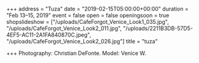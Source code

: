 +++
address = "Tuza"
date = "2019-02-15T05:00:00+00:00"
duration = "Feb 13–15, 2019"
event = false
open = false
openingsoon = true
shopslideshow = ["/uploads/CafeForgot_Venice_Look1_035.jpg", "/uploads/CafeForgot_Venice_Look2_011.jpg", "/uploads/2211B3DB-57D5-4EF5-AC11-2A1FA840870C.jpeg", "/uploads/CafeForgot_Venice_Look2_026.jpg"]
title = "tuza"

+++
Photography: Christian DeFonte. Model: Venice W.